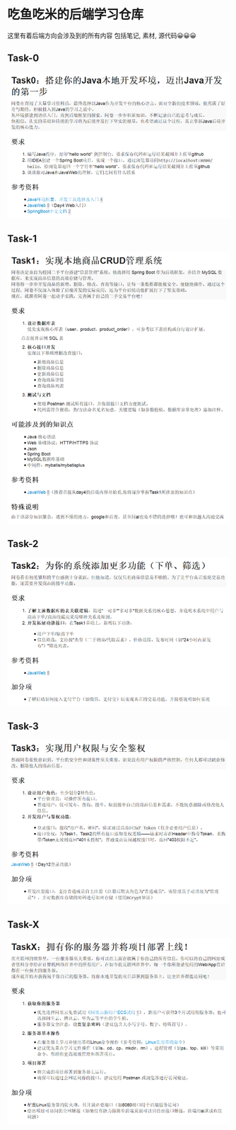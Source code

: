 # 吃鱼吃米的后端学习仓库

这里有着后端方向会涉及到的所有内容
包括笔记, 素材, 源代码😀😀😀

## Task-0

<img src=".\Pic\Task0.png" alt="Task0" style="zoom: 80%;" />

## Task-1

<img src=".\Pic\Task1.png" alt="Task1" style="zoom:80%;" />

## Task-2

<img src=".\Pic\Task2.png" alt="Task2" style="zoom:80%;" />

## Task-3

<img src=".\Pic\Task3.png" alt="Task3" style="zoom:80%;" />

## Task-X

<img src=".\Pic\TaskX.png" alt="TaskX" style="zoom:80%;" />


